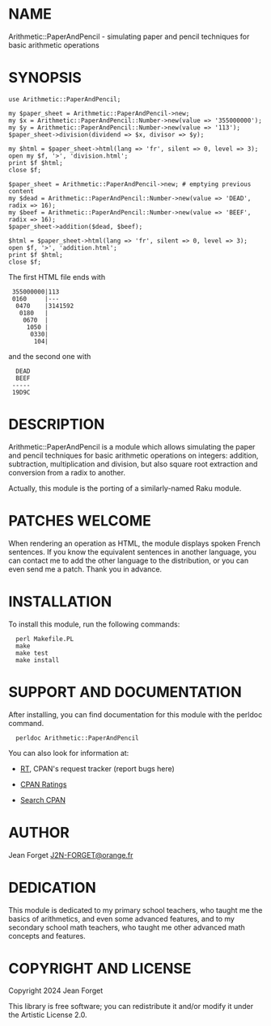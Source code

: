 NAME
====

Arithmetic::PaperAndPencil - simulating paper and pencil techniques for basic arithmetic operations

SYNOPSIS
========

```
use Arithmetic::PaperAndPencil;

my $paper_sheet = Arithmetic::PaperAndPencil->new;
my $x = Arithmetic::PaperAndPencil::Number->new(value => '355000000');
my $y = Arithmetic::PaperAndPencil::Number->new(value => '113');
$paper_sheet->division(dividend => $x, divisor => $y);

my $html = $paper_sheet->html(lang => 'fr', silent => 0, level => 3);
open my $f, '>', 'division.html';
print $f $html;
close $f;

$paper_sheet = Arithmetic::PaperAndPencil->new; # emptying previous content
my $dead = Arithmetic::PaperAndPencil::Number->new(value => 'DEAD', radix => 16);
my $beef = Arithmetic::PaperAndPencil::Number->new(value => 'BEEF', radix => 16);
$paper_sheet->addition($dead, $beef);

$html = $paper_sheet->html(lang => 'fr', silent => 0, level => 3);
open $f, '>', 'addition.html';
print $f $html;
close $f;
```

The first HTML file ends with

```
 355000000|113
 0160     |---
  0470    |3141592
   0180   |
    0670  |
     1050 |
      0330|
       104|
```

and the second one with

```
  DEAD
  BEEF
 -----
 19D9C

```

DESCRIPTION
===========

Arithmetic::PaperAndPencil  is a  module which  allows simulating  the
paper  and  pencil  techniques  for  basic  arithmetic  operations  on
integers: addition, subtraction, multiplication and division, but also
square root extraction and conversion from a radix to another.

Actually, this module is the porting of a similarly-named Raku module.

PATCHES WELCOME
===============

When rendering an operation as HTML, the module displays spoken French
sentences. If you  know the equivalent sentences  in another language,
you can contact  me to add the other language  to the distribution, or
you can even send me a patch. Thank you in advance.

INSTALLATION
============

To install this module, run the following commands:

```
  perl Makefile.PL
  make
  make test
  make install
```

SUPPORT AND DOCUMENTATION
=========================

After installing, you can find documentation for this module with the
perldoc command.

```
  perldoc Arithmetic::PaperAndPencil
```

You can also look for information at:

* [RT](https://rt.cpan.org/NoAuth/Bugs.html?Dist=Arithmetic-PaperAndPencil),
CPAN's request tracker (report bugs here)

* [CPAN Ratings](https://cpanratings.perl.org/d/Arithmetic-PaperAndPencil)

* [Search CPAN](https://metacpan.org/release/Arithmetic-PaperAndPencil)

AUTHOR
======

Jean Forget <J2N-FORGET@orange.fr>

DEDICATION
==========

This module is dedicated to my  primary school teachers, who taught me
the basics of arithmetics, and even  some advanced features, and to my
secondary  school math  teachers, who  taught me  other advanced  math
concepts and features.

COPYRIGHT AND LICENSE
=====================

Copyright 2024 Jean Forget

This library is free software; you can redistribute it and/or modify it under the Artistic License 2.0.

